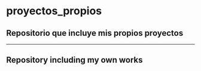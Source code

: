 # proyectos_propios

## Repositorio que incluye mis propios proyectos
----------------------------------------------
## Repository including my own works 
